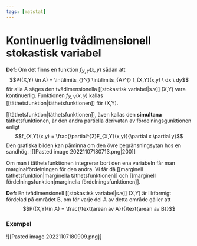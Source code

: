 ```yaml
---
tags: [matstat]
---
```

# Kontinuerlig tvådimensionell stokastisk variabel

**Def:** Om det finns en funktion $f_{X,Y}(x,y)$ sådan att $$P((X,Y) \in A) = \int\limits_{}^{} \int\limits_{A}^{} f_{X,Y}(x,y) \ dx \ dy$$för alla A säges den tvådimensionella [[stokastisk variabel|s.v]] (X,Y) vara kontinuerlig. Funktionen $f_{X,Y}(x,y)$ kallas [[täthetsfunktion|täthetsfunktionen]] för (X,Y).

[[täthetsfunktion|täthetsfunktionen]], även kallas den **simultana** täthetsfunktionen, är den andra partiella derivatan av fördelningsgunktionen enligt $$f_{X,Y}(x,y) = \frac{\partial^{2}F_{X,Y}(x,y)}{\partial x \partial y}$$Den grafiska bilden kan påminna om den övre begränsningsytan hos en sandhög.
![[Pasted image 20221107180713.png|200]]

Om man i täthetsfunktionen integrerar bort den ena variabeln får man marginalfördelningen för den andra. Vi får då [[marginell täthetsfunktion|marginella täthetsfunktionen]] och [[marginell fördelningsfunktion|marginella fördelningsfunktionen]].

**Def:** En tvådimensionell [[stokastisk variabel|s.v]] (X,Y) är likformigt fördelad på området B, om för varje del A av detta område gäller att $$P((X,Y)\in A) = \frac{\text{arean av A}}{\text{arean av B}}$$
### Exempel
![[Pasted image 20221107180909.png]]